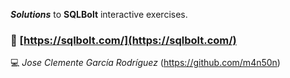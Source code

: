 ***Solutions*** to **SQLBolt** interactive exercises.

### 📌 [https://sqlbolt.com/](https://sqlbolt.com/)

💻 _Jose Clemente García Rodríguez_ (<https://github.com/m4n50n>)

